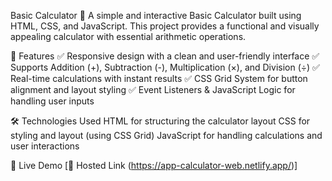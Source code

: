 Basic Calculator 🧮
A simple and interactive Basic Calculator built using HTML, CSS, and JavaScript. 
This project provides a functional and visually appealing calculator with essential arithmetic operations.

🚀 Features
✅ Responsive design with a clean and user-friendly interface
✅ Supports Addition (+), Subtraction (-), Multiplication (×), and Division (÷)
✅ Real-time calculations with instant results
✅ CSS Grid System for button alignment and layout styling
✅ Event Listeners & JavaScript Logic for handling user inputs

🛠️ Technologies Used
HTML for structuring the calculator layout
CSS for styling and layout (using CSS Grid)
JavaScript for handling calculations and user interactions

📌 Live Demo
[🔗 Hosted Link (https://app-calculator-web.netlify.app/)]
